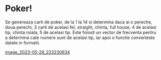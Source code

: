 # Poker!

Se genereaza carti de poker, de la 1 la 14 si determina daca ai o pereche, doua perechi, 3 carti de acelasi fel, straight, chinta, full house, 4 de acelasi tip, chinta roiala, 5 de acelasi tip.
Este folosit un vector de frecventa pentru a determina cate numere sunt de acelasi tip, iar apoi o functie converteste datele in formatii.

[image_2023-05-29_223230634](https://github.com/andreib04/Poker/assets/114991182/ba4514c7-aab5-41f8-833b-a599a1296fec)
